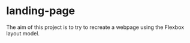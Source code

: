 # landing-page

The aim of this project is to try to recreate a webpage using the Flexbox layout model. 